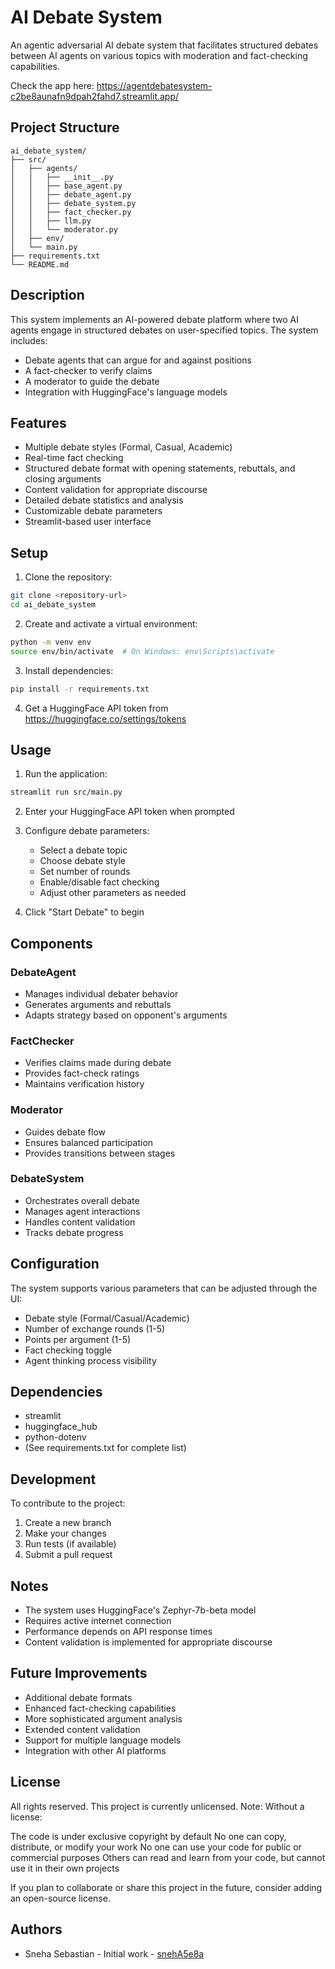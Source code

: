 # AI Debate System

An agentic adversarial AI debate system that facilitates structured debates between AI agents on various topics with moderation and fact-checking capabilities.

Check the app here: https://agentdebatesystem-c2be8aunafn9dpah2fahd7.streamlit.app/

## Project Structure
```
ai_debate_system/
├── src/
│   ├── agents/
│   │   ├── __init__.py
│   │   ├── base_agent.py
│   │   ├── debate_agent.py
│   │   ├── debate_system.py
│   │   ├── fact_checker.py
│   │   ├── llm.py
│   │   └── moderator.py
│   ├── env/
│   └── main.py
├── requirements.txt
└── README.md
```

## Description

This system implements an AI-powered debate platform where two AI agents engage in structured debates on user-specified topics. The system includes:
- Debate agents that can argue for and against positions
- A fact-checker to verify claims
- A moderator to guide the debate
- Integration with HuggingFace's language models

## Features

- Multiple debate styles (Formal, Casual, Academic)
- Real-time fact checking
- Structured debate format with opening statements, rebuttals, and closing arguments
- Content validation for appropriate discourse
- Detailed debate statistics and analysis
- Customizable debate parameters
- Streamlit-based user interface

## Setup

1. Clone the repository:
```bash
git clone <repository-url>
cd ai_debate_system
```

2. Create and activate a virtual environment:
```bash
python -m venv env
source env/bin/activate  # On Windows: env\Scripts\activate
```

3. Install dependencies:
```bash
pip install -r requirements.txt
```

4. Get a HuggingFace API token from https://huggingface.co/settings/tokens

## Usage

1. Run the application:
```bash
streamlit run src/main.py
```

2. Enter your HuggingFace API token when prompted

3. Configure debate parameters:
   - Select a debate topic
   - Choose debate style
   - Set number of rounds
   - Enable/disable fact checking
   - Adjust other parameters as needed

4. Click "Start Debate" to begin

## Components

### DebateAgent
- Manages individual debater behavior
- Generates arguments and rebuttals
- Adapts strategy based on opponent's arguments

### FactChecker
- Verifies claims made during debate
- Provides fact-check ratings
- Maintains verification history

### Moderator
- Guides debate flow
- Ensures balanced participation
- Provides transitions between stages

### DebateSystem
- Orchestrates overall debate
- Manages agent interactions
- Handles content validation
- Tracks debate progress

## Configuration

The system supports various parameters that can be adjusted through the UI:
- Debate style (Formal/Casual/Academic)
- Number of exchange rounds (1-5)
- Points per argument (1-5)
- Fact checking toggle
- Agent thinking process visibility

## Dependencies

- streamlit
- huggingface_hub
- python-dotenv
- (See requirements.txt for complete list)

## Development

To contribute to the project:
1. Create a new branch
2. Make your changes
3. Run tests (if available)
4. Submit a pull request

## Notes

- The system uses HuggingFace's Zephyr-7b-beta model
- Requires active internet connection
- Performance depends on API response times
- Content validation is implemented for appropriate discourse

## Future Improvements

- Additional debate formats
- Enhanced fact-checking capabilities
- More sophisticated argument analysis
- Extended content validation
- Support for multiple language models
- Integration with other AI platforms

## License

All rights reserved. This project is currently unlicensed.
Note: Without a license:

The code is under exclusive copyright by default
No one can copy, distribute, or modify your work
No one can use your code for public or commercial purposes
Others can read and learn from your code, but cannot use it in their own projects

If you plan to collaborate or share this project in the future, consider adding an open-source license.

## Authors

* Sneha Sebastian - Initial work - [snehA5e8a](https://github.com/snehA5e8a)
